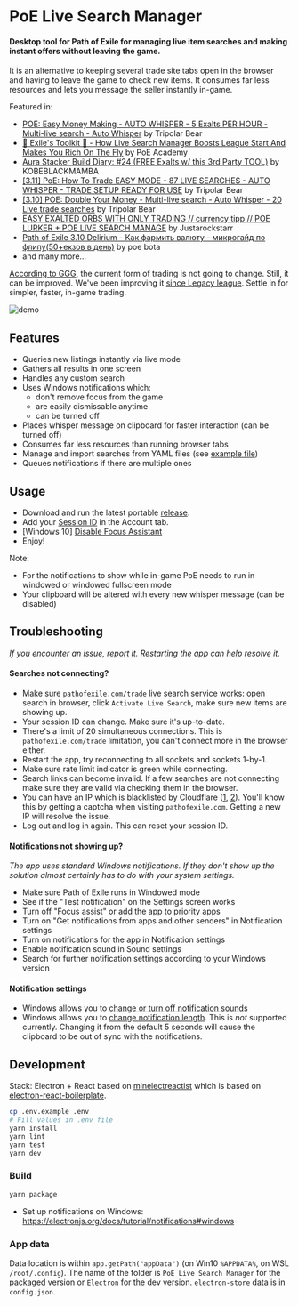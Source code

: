 # PoE Live Search Manager

#### Desktop tool for Path of Exile for managing live item searches and making instant offers without leaving the game.

It is an alternative to keeping several trade site tabs open in the browser and having to leave the game to check new items. It consumes far less resources and lets you message the seller instantly in-game.

Featured in:
- [POE: Easy Money Making - AUTO WHISPER - 5 Exalts PER HOUR - Multi-live search - Auto Whisper](https://youtu.be/dBqJ8-N5Ygs?t=1903) by Tripolar Bear
- [🔨 Exile's Toolkit 🔨 - How Live Search Manager Boosts League Start And Makes You Rich On The Fly](https://www.youtube.com/watch?v=KVgP5ZGZITc) by PoE Academy
- [Aura Stacker Build Diary: #24 (FREE Exalts w/ this 3rd Party TOOL)](https://youtu.be/DxHyKtJs-2Y?t=514) by KOBEBLACKMAMBA
- [[3.11] PoE: How To Trade EASY MODE - 87 LIVE SEARCHES - AUTO WHISPER - TRADE SETUP READY FOR USE](https://www.youtube.com/watch?v=8PDjzG5ZkcQ) by Tripolar Bear
- [[3.10] POE: Double Your Money - Multi-live search - Auto Whisper - 20 Live trade searches](https://www.youtube.com/watch?v=ArAKOWXZtU0) by Tripolar Bear
- [EASY EXALTED ORBS WITH ONLY TRADING // currency tipp // POE LURKER + POE LIVE SEARCH MANAGE](https://www.youtube.com/watch?v=O3oRpEdLTmY) by Justarockstarr
- [Path of Exile 3.10 Delirium - Как фармить валюту - микрогайд по флипу(50+екзов в день)](https://www.youtube.com/watch?v=Nw7ZDnLabkg) by poe bota
- and many more...

[According to GGG](https://www.poe-vault.com/news/2019/05/03/improvements-to-trading-in-path-of-exile-on-pc-are-they-coming), the current form of trading is not going to change. Still, it can be improved. We've been improving it [since Legacy league](/../../releases/tag/v0.1.0). Settle in for simpler, faster, in-game trading.

![demo](demo.gif)

## Features

- Queries new listings instantly via live mode
- Gathers all results in one screen
- Handles any custom search
- Uses Windows notifications which:
  - don't remove focus from the game
  - are easily dismissable anytime
  - can be turned off
- Places whisper message on clipboard for faster interaction (can be turned off)
- Consumes far less resources than running browser tabs
- Manage and import searches from YAML files (see [example file](doc/example-import-input.yml))
- Queues notifications if there are multiple ones

## Usage

- Download and run the latest portable [release](/../../releases).
- Add your [Session ID](https://github.com/Stickymaddness/Procurement/wiki/SessionID) in the Account tab.
- [Windows 10] [Disable Focus Assistant](https://www.howtogeek.com/fyi/windows-10s-next-update-will-hide-notifications-while-you-watch-videos/)
- Enjoy!

Note:
- For the notifications to show while in-game PoE needs to run in windowed or windowed fullscreen mode
- Your clipboard will be altered with every new whisper message (can be disabled)

## Troubleshooting

*If you encounter an issue, [report it](/../../issues/new/choose). Restarting the app can help resolve it.*

#### Searches not connecting?

- Make sure `pathofexile.com/trade` live search service works: open search in browser, click `Activate Live Search`, make sure new items are showing up.
- Your session ID can change. Make sure it's up-to-date.
- There's a limit of 20 simultaneous connections. This is `pathofexile.com/trade` limitation, you can't connect more in the browser either.
- Restart the app, try reconnecting to all sockets and sockets 1-by-1.
- Make sure rate limit indicator is green while connecting.
- Search links can become invalid. If a few searches are not connecting make sure they are valid via checking them in the browser.
- You can have an IP which is blacklisted by Cloudflare ([1](https://www.reddit.com/r/pathofexile/comments/aw2p9j/trying_to_visit_pathofexilecom_and_i_get_this/), [2](https://www.reddit.com/r/pathofexile/comments/awscxe/anyone_issues_with_poe_website_captcha/)). You'll know this by getting a captcha when visiting `pathofexile.com`. Getting a new IP will resolve the issue.
- Log out and log in again. This can reset your session ID.

#### Notifications not showing up?

*The app uses standard Windows notifications. If they don't show up the solution almost certainly has to do with your system settings.*

- Make sure Path of Exile runs in Windowed mode
- See if the "Test notification" on the Settings screen works
- Turn off "Focus assist" or add the app to priority apps
- Turn on "Get notifications from apps and other senders" in Notification settings
- Turn on notifications for the app in Notification settings
- Enable notification sound in Sound settings
- Search for further notification settings according to your Windows version

#### Notification settings

- Windows allows you to [change or turn off notification sounds](https://www.google.com/search?q=windows+notification+sound)
- Windows allows you to [change notification length](https://www.google.com/search?q=windows+notification+length). This is _not_ supported currently. Changing it from the default 5 seconds will cause the clipboard to be out of sync with the notifications.

## Development

Stack: Electron + React based on [minelectreactist](https://github.com/gomorizsolt/minelectreactist) which is based on [electron-react-boilerplate](https://github.com/electron-react-boilerplate/electron-react-boilerplate).

```bash
cp .env.example .env
# Fill values in .env file
yarn install
yarn lint
yarn test
yarn dev
```

### Build

```bash
yarn package
```

- Set up notifications on Windows: https://electronjs.org/docs/tutorial/notifications#windows

### App data

Data location is within `app.getPath("appData")` (on Win10 `%APPDATA%`, on WSL `/root/.config`). The name of the folder is `PoE Live Search Manager` for the packaged version or `Electron` for the dev version. `electron-store` data is in `config.json`.
